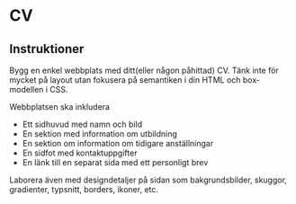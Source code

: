 # CV

## Instruktioner
Bygg en enkel webbplats med ditt(eller någon påhittad) CV. Tänk inte för mycket på layout utan fokusera på semantiken i din HTML och box-modellen i CSS.

Webbplatsen ska inkludera
* Ett sidhuvud med namn och bild
* En sektion med information om utbildning
* En sektion om information om tidigare anställningar
* En sidfot med kontaktuppgifter
* En länk till en separat sida med ett personligt brev

Laborera även med designdetaljer på sidan som 
bakgrundsbilder, 
skuggor, 
gradienter, 
typsnitt, 
borders, 
ikoner, etc.
